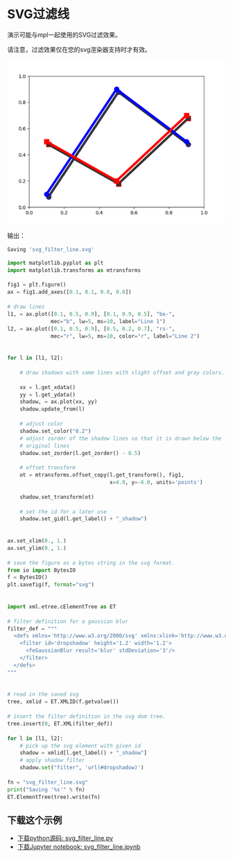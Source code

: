 # SVG过滤线

演示可能与mpl一起使用的SVG过滤效果。

请注意，过滤效果仅在您的svg渲染器支持时才有效。

![SVG过滤线示例](/static/images/gallery/sphx_glr_svg_filter_line_001.png)

输出：

```python
Saving 'svg_filter_line.svg'
```

```python
import matplotlib.pyplot as plt
import matplotlib.transforms as mtransforms

fig1 = plt.figure()
ax = fig1.add_axes([0.1, 0.1, 0.8, 0.8])

# draw lines
l1, = ax.plot([0.1, 0.5, 0.9], [0.1, 0.9, 0.5], "bo-",
              mec="b", lw=5, ms=10, label="Line 1")
l2, = ax.plot([0.1, 0.5, 0.9], [0.5, 0.2, 0.7], "rs-",
              mec="r", lw=5, ms=10, color="r", label="Line 2")


for l in [l1, l2]:

    # draw shadows with same lines with slight offset and gray colors.

    xx = l.get_xdata()
    yy = l.get_ydata()
    shadow, = ax.plot(xx, yy)
    shadow.update_from(l)

    # adjust color
    shadow.set_color("0.2")
    # adjust zorder of the shadow lines so that it is drawn below the
    # original lines
    shadow.set_zorder(l.get_zorder() - 0.5)

    # offset transform
    ot = mtransforms.offset_copy(l.get_transform(), fig1,
                                 x=4.0, y=-6.0, units='points')

    shadow.set_transform(ot)

    # set the id for a later use
    shadow.set_gid(l.get_label() + "_shadow")


ax.set_xlim(0., 1.)
ax.set_ylim(0., 1.)

# save the figure as a bytes string in the svg format.
from io import BytesIO
f = BytesIO()
plt.savefig(f, format="svg")


import xml.etree.cElementTree as ET

# filter definition for a gaussian blur
filter_def = """
  <defs xmlns='http://www.w3.org/2000/svg' xmlns:xlink='http://www.w3.org/1999/xlink'>
    <filter id='dropshadow' height='1.2' width='1.2'>
      <feGaussianBlur result='blur' stdDeviation='3'/>
    </filter>
  </defs>
"""


# read in the saved svg
tree, xmlid = ET.XMLID(f.getvalue())

# insert the filter definition in the svg dom tree.
tree.insert(0, ET.XML(filter_def))

for l in [l1, l2]:
    # pick up the svg element with given id
    shadow = xmlid[l.get_label() + "_shadow"]
    # apply shadow filter
    shadow.set("filter", 'url(#dropshadow)')

fn = "svg_filter_line.svg"
print("Saving '%s'" % fn)
ET.ElementTree(tree).write(fn)
```

## 下载这个示例
            
- [下载python源码: svg_filter_line.py](https://matplotlib.org/_downloads/svg_filter_line.py)
- [下载Jupyter notebook: svg_filter_line.ipynb](https://matplotlib.org/_downloads/svg_filter_line.ipynb)
